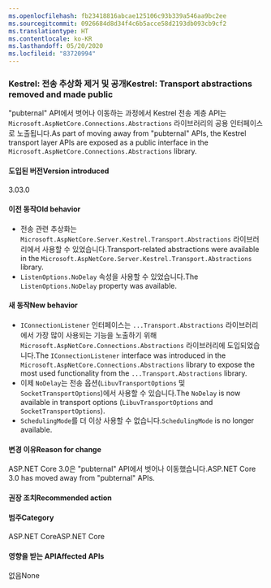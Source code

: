 ```yaml
---
ms.openlocfilehash: fb23418816abcae125106c93b339a546aa9bc2ee
ms.sourcegitcommit: 0926684d8d34f4c6b5acce58d2193db093cb9cf2
ms.translationtype: HT
ms.contentlocale: ko-KR
ms.lasthandoff: 05/20/2020
ms.locfileid: "83720994"
---
```

### <a name="kestrel-transport-abstractions-removed-and-made-public"></a><span data-ttu-id="6aa2e-101">Kestrel: 전송 추상화 제거 및 공개</span><span class="sxs-lookup"><span data-stu-id="6aa2e-101">Kestrel: Transport abstractions removed and made public</span></span>

<span data-ttu-id="6aa2e-102">"pubternal" API에서 벗어나 이동하는 과정에서 Kestrel 전송 계층 API는 `Microsoft.AspNetCore.Connections.Abstractions` 라이브러리의 공용 인터페이스로 노출됩니다.</span><span class="sxs-lookup"><span data-stu-id="6aa2e-102">As part of moving away from "pubternal" APIs, the Kestrel transport layer APIs are exposed as a public interface in the `Microsoft.AspNetCore.Connections.Abstractions` library.</span></span>

#### <a name="version-introduced"></a><span data-ttu-id="6aa2e-103">도입된 버전</span><span class="sxs-lookup"><span data-stu-id="6aa2e-103">Version introduced</span></span>

<span data-ttu-id="6aa2e-104">3.0</span><span class="sxs-lookup"><span data-stu-id="6aa2e-104">3.0</span></span>

#### <a name="old-behavior"></a><span data-ttu-id="6aa2e-105">이전 동작</span><span class="sxs-lookup"><span data-stu-id="6aa2e-105">Old behavior</span></span>

- <span data-ttu-id="6aa2e-106">전송 관련 추상화는 `Microsoft.AspNetCore.Server.Kestrel.Transport.Abstractions` 라이브러리에서 사용할 수 있었습니다.</span><span class="sxs-lookup"><span data-stu-id="6aa2e-106">Transport-related abstractions were available in the `Microsoft.AspNetCore.Server.Kestrel.Transport.Abstractions` library.</span></span>
- <span data-ttu-id="6aa2e-107">`ListenOptions.NoDelay` 속성을 사용할 수 있었습니다.</span><span class="sxs-lookup"><span data-stu-id="6aa2e-107">The `ListenOptions.NoDelay` property was available.</span></span>

#### <a name="new-behavior"></a><span data-ttu-id="6aa2e-108">새 동작</span><span class="sxs-lookup"><span data-stu-id="6aa2e-108">New behavior</span></span>

- <span data-ttu-id="6aa2e-109">`IConnectionListener` 인터페이스는 `...Transport.Abstractions` 라이브러리에서 가장 많이 사용되는 기능을 노출하기 위해 `Microsoft.AspNetCore.Connections.Abstractions` 라이브러리에 도입되었습니다.</span><span class="sxs-lookup"><span data-stu-id="6aa2e-109">The `IConnectionListener` interface was introduced in the `Microsoft.AspNetCore.Connections.Abstractions` library to expose the most used functionality from the `...Transport.Abstractions` library.</span></span>
- <span data-ttu-id="6aa2e-110">이제 `NoDelay`는 전송 옵션(`LibuvTransportOptions` 및 `SocketTransportOptions`)에서 사용할 수 있습니다.</span><span class="sxs-lookup"><span data-stu-id="6aa2e-110">The `NoDelay` is now available in transport options (`LibuvTransportOptions` and `SocketTransportOptions`).</span></span>
- <span data-ttu-id="6aa2e-111">`SchedulingMode`를 더 이상 사용할 수 없습니다.</span><span class="sxs-lookup"><span data-stu-id="6aa2e-111">`SchedulingMode` is no longer available.</span></span>

#### <a name="reason-for-change"></a><span data-ttu-id="6aa2e-112">변경 이유</span><span class="sxs-lookup"><span data-stu-id="6aa2e-112">Reason for change</span></span>

<span data-ttu-id="6aa2e-113">ASP.NET Core 3.0은 "pubternal" API에서 벗어나 이동했습니다.</span><span class="sxs-lookup"><span data-stu-id="6aa2e-113">ASP.NET Core 3.0 has moved away from "pubternal" APIs.</span></span>

#### <a name="recommended-action"></a><span data-ttu-id="6aa2e-114">권장 조치</span><span class="sxs-lookup"><span data-stu-id="6aa2e-114">Recommended action</span></span>

#### <a name="category"></a><span data-ttu-id="6aa2e-115">범주</span><span class="sxs-lookup"><span data-stu-id="6aa2e-115">Category</span></span>

<span data-ttu-id="6aa2e-116">ASP.NET Core</span><span class="sxs-lookup"><span data-stu-id="6aa2e-116">ASP.NET Core</span></span>

#### <a name="affected-apis"></a><span data-ttu-id="6aa2e-117">영향을 받는 API</span><span class="sxs-lookup"><span data-stu-id="6aa2e-117">Affected APIs</span></span>

<span data-ttu-id="6aa2e-118">없음</span><span class="sxs-lookup"><span data-stu-id="6aa2e-118">None</span></span>

<!-- 

#### Affected APIs

Not detectable via API analysis

-->
